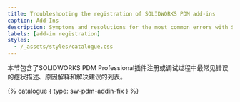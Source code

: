 ```yaml
---
title: Troubleshooting the registration of SOLIDWORKS PDM add-ins
caption: Add-Ins
description: Symptoms and resolutions for the most common errors with SOLIDWORKS PDM add-ins development, debugging and registering.
labels: [add-in registration]
styles:
  - /_assets/styles/catalogue.css
---
```

本节包含了SOLIDWORKS PDM Professional插件注册或调试过程中最常见错误的症状描述、原因解释和解决建议的列表。

{% catalogue { type: sw-pdm-addin-fix } %}